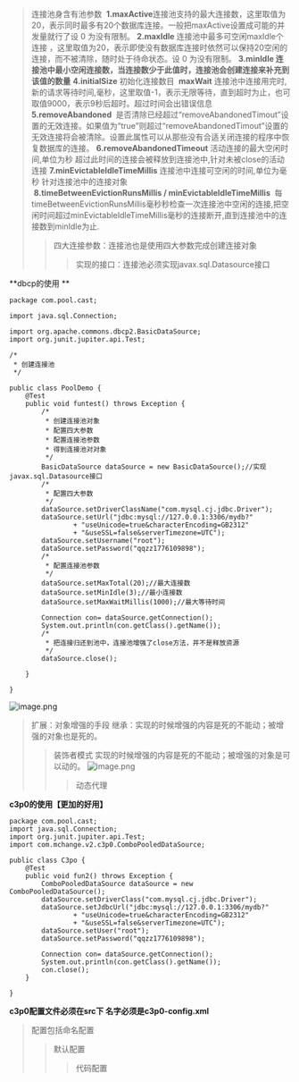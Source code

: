 >连接池身含有池参数
 **1.maxActive**连接池支持的最大连接数，这里取值为20，表示同时最多有20个数据库连接。一般把maxActive设置成可能的并发量就行了设 0 为没有限制。
**2.maxIdle** 连接池中最多可空闲maxIdle个连接 ，这里取值为20，表示即使没有数据库连接时依然可以保持20空闲的连接，而不被清除，随时处于待命状态。设 0 为没有限制。
**3.minIdle 连接池中最小空闲连接数，当连接数少于此值时，连接池会创建连接来补充到该值的数量**
**4.initialSize** 初始化连接数目
 **maxWait** 连接池中连接用完时,新的请求等待时间,毫秒，这里取值-1，表示无限等待，直到超时为止，也可取值9000，表示9秒后超时。超过时间会出错误信息
**5.removeAbandoned**  是否清除已经超过“removeAbandonedTimout”设置的无效连接。如果值为“true”则超过“removeAbandonedTimout”设置的无效连接将会被清除。设置此属性可以从那些没有合适关闭连接的程序中恢复数据库的连接。
**6.removeAbandonedTimeout** 活动连接的最大空闲时间,单位为秒 超过此时间的连接会被释放到连接池中,针对未被close的活动连接
**7.minEvictableIdleTimeMillis** 连接池中连接可空闲的时间,单位为毫秒 针对连接池中的连接对象
 **8.timeBetweenEvictionRunsMillis / minEvictableIdleTimeMillis**  每timeBetweenEvictionRunsMillis毫秒秒检查一次连接池中空闲的连接,把空闲时间超过minEvictableIdleTimeMillis毫秒的连接断开,直到连接池中的连接数到minIdle为止.
>>四大连接参数：连接池也是使用四大参数完成创建连接对象
>>>实现的接口：连接池必须实现javax.sql.Datasource接口  

**dbcp的使用 **        
```
package com.pool.cast;

import java.sql.Connection;

import org.apache.commons.dbcp2.BasicDataSource;
import org.junit.jupiter.api.Test;

/*
 * 创建连接池
 */

public class PoolDemo {
	@Test
	public void funtest() throws Exception {
		/*
		 * 创建连接池对象
		 * 配置四大参数
		 * 配置连接池参数
		 * 得到连接池对对象
		 */
		BasicDataSource dataSource = new BasicDataSource();//实现javax.sql.Datasource接口      
		/*
		 * 配置四大参数
		 */
		dataSource.setDriverClassName("com.mysql.cj.jdbc.Driver");
		dataSource.setUrl("jdbc:mysql://127.0.0.1:3306/mydb?"
				+ "useUnicode=true&characterEncoding=GB2312"
				+ "&useSSL=false&serverTimezone=UTC");
		dataSource.setUsername("root");
		dataSource.setPassword("qqzz1776109898");
		/*
		 * 配置连接池参数 
		 */
		dataSource.setMaxTotal(20);//最大连接数
		dataSource.setMinIdle(3);//最小连接数
		dataSource.setMaxWaitMillis(1000);//最大等待时间
		
		Connection con= dataSource.getConnection();
		System.out.println(con.getClass().getName());
		/*
		 * 把连接归还到池中，连接池增强了close方法，并不是释放资源
		 */
		dataSource.close();
		
	}

}

```        
![image.png](https://upload-images.jianshu.io/upload_images/14935748-30699a3450439f56.png?imageMogr2/auto-orient/strip%7CimageView2/2/w/1240)

>扩展：对象增强的手段
继承：实现的时候增强的内容是死的不能动；被增强的对象也是死的。
>>装饰者模式 实现的时候增强的内容是死的不能动；被增强的对象是可以动的。
![image.png](https://upload-images.jianshu.io/upload_images/14935748-9e401388ecf2168b.png?imageMogr2/auto-orient/strip%7CimageView2/2/w/1240)
>>>动态代理


**c3p0的使用【更加的好用】**
```
package com.pool.cast;
import java.sql.Connection;
import org.junit.jupiter.api.Test;
import com.mchange.v2.c3p0.ComboPooledDataSource;

public class C3po {
	@Test
	public void fun2() throws Exception {
		ComboPooledDataSource dataSource = new ComboPooledDataSource();
		dataSource.setDriverClass("com.mysql.cj.jdbc.Driver");
		dataSource.setJdbcUrl("jdbc:mysql://127.0.0.1:3306/mydb?"
				+ "useUnicode=true&characterEncoding=GB2312"
				+ "&useSSL=false&serverTimezone=UTC");
		dataSource.setUser("root");
		dataSource.setPassword("qqzz1776109898");
		
		Connection con= dataSource.getConnection();
		System.out.println(con.getClass().getName());
		con.close();
	}

}
```
**c3p0配置文件必须在src下
名字必须是c3p0-config.xml**

>配置包括命名配置
>>默认配置
>>>代码配置
